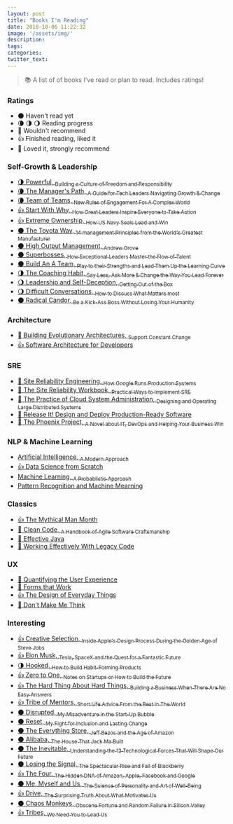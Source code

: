 ```yaml
---
layout: post
title: "Books I'm Reading"
date: 2018-10-06 11:22:32
image: '/assets/img/'
description:
tags:
categories:
twitter_text:
---
```

> :books: A list of of books I've read or plan to read. Includes ratings!

### Ratings
- 🌑 Haven't read yet
- 🌘 🌗 🌖 Reading progress
- 🌝 Wouldn't recommend
- 👍 Finished reading, liked it 
- 🌟 Loved it, strongly recommend

### Self-Growth & Leadership
- [🌗 Powerful, <sub>Building a Culture of Freedom and Responsibility</sub>](https://www.amazon.com/Powerful-Building-Culture-Freedom-Responsibility/dp/1939714095)
- [🌘 The Manager's Path, <sub>A Guide for Tech Leaders Navigating Growth & Change</sub>](https://www.amazon.com/Managers-Path-Leaders-Navigating-Growth/dp/1491973897)
- [🌘 Team of Teams, <sub>New Rules of Engagement For A Complex World</sub>](https://www.amazon.com/Team-Teams-Rules-Engagement-Complex/dp/1591847486)
- [👍 Start With Why, <sub>How Great Leaders Inspire Everyone to Take Action</sub>](https://www.amazon.com/Start-Why-Leaders-Inspire-Everyone/dp/1591846447)
- [👍 Extreme Ownership, <sub>How US Navy Seals Lead and Win</sub>](https://www.amazon.com/Extreme-Ownership-U-S-Navy-SEALs/dp/1250183863)
- [🌑 The Toyota Way, <sub>14 management Principles from the World's Greatest Manufacturer</sub>](https://www.amazon.com/Toyota-Way-Management-Principles-Manufacturer/dp/0071392319)
- [🌑 High Output Management, <sub>Andrew Grove</sub>](https://www.amazon.com/High-Output-Management-Andrew-Grove/dp/0679762884)
- [🌑 Superbosses, <sub>How Exceptional Leaders Master the Flow of Talent</sub>](https://www.amazon.com/Superbosses-Exceptional-Leaders-Master-Talent/dp/1591847834)
- [🌑 Build An A Team, <sub>Play to their Strengths and Lead Them Up the Learning Curve</sub>](https://www.amazon.com/Build-Team-Their-Strengths-Learning/dp/1633693643)
- [🌗 The Coaching Habit, <sub>Say Less, Ask More & Change the Way You Lead Forever</sub>](https://www.amazon.com/Coaching-Habit-Less-Change-Forever/dp/0978440749)
- [🌖 Leadership and Self-Deception, <sub>Getting Out of the Box</sub>](https://www.amazon.com/Leadership-Self-Deception-Getting-Out-Box/dp/1576759776)
- [🌖 Difficult Conversations, <sub>How to Discuss What Matters most</sub>](https://www.amazon.com/Difficult-Conversations-Discuss-What-Matters/dp/0143118447)
- [🌑 Radical Candor, <sub>Be a Kick-Ass Boss Without Losing Your Humanity</sub>](https://www.amazon.com/Radical-Candor-Kick-Ass-Without-Humanity/dp/1250103509)

### Architecture
- [🌟 Building Evolutionary Architectures, <sub>Support Constant Change</sub>](https://www.amazon.com/Building-Evolutionary-Architectures-Support-Constant/dp/1491986360)
- [👍 Software Architecture for Developers](https://leanpub.com/software-architecture-for-developers)

### SRE
- [🌟 Site Reliability Engineering, <sub>How Google Runs Production Systems</sub>](https://www.amazon.com/Site-Reliability-Engineering-Production-Systems/dp/149192912X)
- [🌟 The Site Reliability Workbook, <sub>Practical Ways to Implement SRE</sub>](https://www.amazon.com/Site-Reliability-Workbook-Practical-Implement/dp/1492029505)
- [🌟 The Practice of Cloud System Administration, <sub>Designing and Operating Large Distributed Systems</sub>](https://www.amazon.com/Practice-Cloud-System-Administration-Practices/dp/032194318X)
- [🌟 Release It! Design and Deploy Production-Ready Software](https://www.amazon.com/Release-Design-Deploy-Production-Ready-Software/dp/1680502395)
- [🌟 The Phoenix Project, <sub>A Novel about IT, DevOps and Helping Your Business Win</sub>](https://www.amazon.com/Phoenix-Project-DevOps-Helping-Business/dp/1942788290)

### NLP & Machine Learning
- [ Artificial Intelligence, <sub>A Modern Approach</sub>](https://www.amazon.com/Artificial-Intelligence-Modern-Approach-2nd/dp/0137903952)
- [👍 Data Science from Scratch](https://www.amazon.com/Data-Science-Scratch-Principles-Python/dp/149190142X)
- [ Machine Learning, <sub>A Probablistic Approach</sub>](https://www.amazon.com/Machine-Learning-Probabilistic-Perspective-Computation/dp/0262018020)
- [ Pattern Recognition and Machine Mearning](https://www.amazon.com/Pattern-Recognition-Learning-Information-Statistics/dp/0387310738)

### Classics
- [👍 The Mythical Man Month](https://www.amazon.com/Mythical-Man-Month-Software-Engineering-Anniversary/dp/0201835959)
- [🌟 Clean Code, <sub>A Handbook of Agile Software Craftsmanship</sub>](https://www.amazon.com/Clean-Code-Handbook-Software-Craftsmanship/dp/0132350882)
- [🌟 Effective Java](https://www.amazon.com/Effective-Java-2nd-Joshua-Bloch/dp/0321356683)
- [🌟 Working Effectively With Legacy Code](https://www.amazon.com/Working-Effectively-Legacy-Michael-Feathers/dp/0131177052)

### UX
- [🌟 Quantifying the User Experience](https://www.amazon.com/Quantifying-User-Experience-Practical-Statistics/dp/0128023082)
- [🌟 Forms that Work](https://www.amazon.com/Forms-that-Work-Interactive-Technologies/dp/1558607102)
- [👍 The Design of Everyday Things](https://www.amazon.com/Design-Everyday-Things-Revised-Expanded/dp/0465050654)
- [🌟 Don't Make Me Think](https://www.amazon.com/Dont-Make-Think-Revisited-Usability/dp/0321965515)

### Interesting
- [👍 Creative Selection, <sub>Inside Apple's Design Process During the Golden Age of Steve Jobs</sub>](https://www.amazon.com/Creative-Selection-Inside-Apples-Process/dp/1250194466)
- [👍 Elon Musk, <sub>Tesla, SpaceX and the Quest for a Fantastic Future</sub>](https://www.amazon.com/Elon-Musk-SpaceX-Fantastic-Future/dp/0062301233)
- [🌗 Hooked, <sub>How to Build Habit-Forming Products</sub>](https://www.amazon.com/Hooked-How-Build-Habit-Forming-Products/dp/1591847788)
- [👍 Zero to One, <sub>Notes on Startups or How to Build the Future</sub>](https://www.amazon.com/Zero-One-Notes-Startups-Future/dp/0804139296)
- [👍 The Hard Thing About Hard Things, <sub>Building a Business When There Are No Easy Answers</sub>](https://www.amazon.com/Hard-Thing-About-Things-Building/dp/0062273205)
- [👍 Tribe of Mentors, <sub>Short Life Advice From the Best in The World</sub>](https://www.amazon.com/Tribe-Mentors-Short-Advice-World/dp/1328994961)
- [🌑 Disrupted, <sub>My Misadventure in the Start-Up Bubble</sub>](https://www.amazon.com/Disrupted-My-Misadventure-Start-Up-Bubble/dp/0316306096)
- [🌑 Reset, <sub>My Fight for Inclusion and Lasting Change</sub>](https://www.amazon.com/Reset-Fight-Inclusion-Lasting-Change/dp/039959101X)
- [🌑 The Everything Store, <sub>Jeff Bezos and the Age of Amazon</sub>](https://www.amazon.com/Everything-Store-Jeff-Bezos-Amazon/dp/0316219282)
- [🌑 Alibaba, <sub>The House That Jack Ma Built</sub>](https://www.amazon.com/Alibaba-House-That-Jack-Built/dp/0062413414)
- [🌑 The Inevitable, <sub>Understanding the 12 Technological Forces That Will Shape Our Future</sub>](https://www.amazon.com/Inevitable-Understanding-Technological-Forces-Future/dp/0143110373)
- [🌑 Losing the Signal, <sub>The Spectacular Rise and Fall of Blackberry</sub>](https://www.amazon.com/Losing-Signal-Spectacular-Rise-Blackberry/dp/1443436186)
- [👍 The Four, <sub>The Hidden DNA of Amazon, Apple, Facebook and Google</sub>](https://www.amazon.com/Four-Hidden-Amazon-Facebook-Google/dp/0735213658)
- [🌑 Me, Myself and Us, <sub>The Science of Personality and Art of Well-Being</sub>](https://www.amazon.com/Me-Myself-Us-Personality-Well-Being/dp/1610396383)
- [👍 Drive, <sub>The Surprising Truth About What Motivates Us</sub>](https://www.amazon.com/Drive-Surprising-Truth-About-Motivates/dp/1594484805)
- [🌑 Chaos Monkeys, <sub>Obscene Fortune and Random Failure in Silicon Valley</sub>](https://www.amazon.com/Chaos-Monkeys-Obscene-Fortune-Failure/dp/0062458191)
- [👍 Tribes, <sub>We Need You to Lead Us</sub>](https://www.amazon.com/Tribes-We-Need-You-Lead/dp/1591842336)